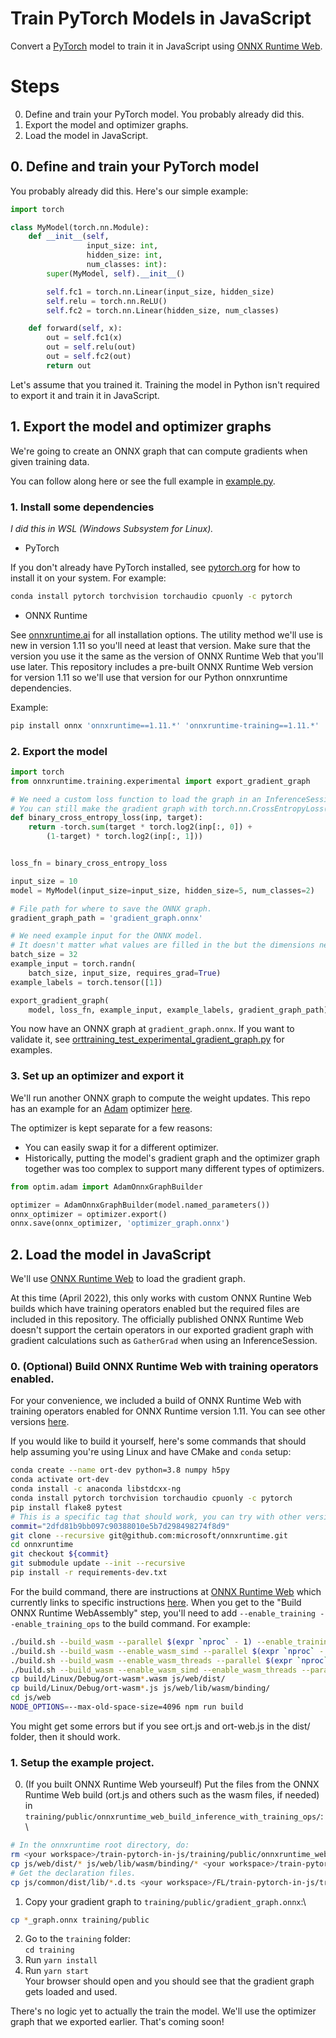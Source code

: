 # Train PyTorch Models in JavaScript
Convert a [PyTorch](https://https://pytorch.org) model to train it in JavaScript using [ONNX Runtime Web](https://github.com/microsoft/onnxruntime/tree/master/js/web).

# Steps
0. Define and train your PyTorch model. You probably already did this.
1. Export the model and optimizer graphs.
2. Load the model in JavaScript.

## 0. Define and train your PyTorch model
You probably already did this.
Here's our simple example:
```python
import torch

class MyModel(torch.nn.Module):
	def __init__(self,
				 input_size: int,
				 hidden_size: int,
				 num_classes: int):
		super(MyModel, self).__init__()

		self.fc1 = torch.nn.Linear(input_size, hidden_size)
		self.relu = torch.nn.ReLU()
		self.fc2 = torch.nn.Linear(hidden_size, num_classes)

	def forward(self, x):
		out = self.fc1(x)
		out = self.relu(out)
		out = self.fc2(out)
		return out
```

Let's assume that you trained it.
Training the model in Python isn't required to export it and train it in JavaScript.

## 1. Export the model and optimizer graphs
We're going to create an ONNX graph that can compute gradients when given training data.

You can follow along here or see the full example in [example.py](./export/example.py).

### 1. Install some dependencies
*I did this in WSL (Windows Subsystem for Linux).*

* PyTorch

If you don't already have PyTorch installed, see [pytorch.org](https://pytorch.org/get-started/locally/) for how to install it on your system.
For example:
```bash
conda install pytorch torchvision torchaudio cpuonly -c pytorch
```

* ONNX Runtime

See [onnxruntime.ai](https://onnxruntime.ai) for all installation options.
The utility method we'll use is new in version 1.11 so you'll need at least that version.
Make sure that the version you use it the same as the version of ONNX Runtime Web that you'll use later.
This repository includes a pre-built ONNX Runtime Web version for version 1.11 so we'll use that version for our Python onnxruntime dependencies.

Example:
```bash
pip install onnx 'onnxruntime==1.11.*' 'onnxruntime-training==1.11.*'
```

### 2. Export the model
```python
import torch
from onnxruntime.training.experimental import export_gradient_graph

# We need a custom loss function to load the graph in an InferenceSession in ONNX Runtime Web.
# You can still make the gradient graph with torch.nn.CrossEntropyLoss() and this part will work but you'll get problem later when trying to use the graph in JavaScript.
def binary_cross_entropy_loss(inp, target):
	return -torch.sum(target * torch.log2(inp[:, 0]) +
		(1-target) * torch.log2(inp[:, 1]))


loss_fn = binary_cross_entropy_loss

input_size = 10
model = MyModel(input_size=input_size, hidden_size=5, num_classes=2)

# File path for where to save the ONNX graph.
gradient_graph_path = 'gradient_graph.onnx'

# We need example input for the ONNX model.
# It doesn't matter what values are filled in the but the dimensions need to be correct.
batch_size = 32
example_input = torch.randn(
	batch_size, input_size, requires_grad=True)
example_labels = torch.tensor([1])

export_gradient_graph(
	model, loss_fn, example_input, example_labels, gradient_graph_path)
```

You now have an ONNX graph at `gradient_graph.onnx`.
If you want to validate it, see [orttraining_test_experimental_gradient_graph.py](https://github.com/microsoft/onnxruntime/blob/master/orttraining/orttraining/test/python/orttraining_test_experimental_gradient_graph.py) for examples.

### 3. Set up an optimizer and export it
We'll run another ONNX graph to compute the weight updates.
This repo has an example for an [Adam](https://arxiv.org/abs/1412.6980) optimizer [here](./export/optim/adam.py).

The optimizer is kept separate for a few reasons:
* You can easily swap it for a different optimizer.
* Historically, putting the model's gradient graph and the optimizer graph together was too complex to support many different types of optimizers.

```python
from optim.adam import AdamOnnxGraphBuilder

optimizer = AdamOnnxGraphBuilder(model.named_parameters())
onnx_optimizer = optimizer.export()
onnx.save(onnx_optimizer, 'optimizer_graph.onnx')
```

## 2. Load the model in JavaScript
We'll use [ONNX Runtime Web](https://github.com/microsoft/onnxruntime/tree/master/js/web) to load the gradient graph.

At this time (April 2022), this only works with custom ONNX Runtine Web builds which have training operators enabled but the required files are included in this repository.
The officially published ONNX Runtime Web doesn't support the certain operators in our exported gradient graph with gradient calculations such as `GatherGrad` when using an InferenceSession.

### 0. (Optional) Build ONNX Runtime Web with training operators enabled.

For your convenience, we included a build of ONNX Runtime Web with training operators enabled for ONNX Runtime version 1.11.
You can see other versions [here](https://github.com/microsoft/onnxruntime/releases).

If you would like to build it yourself, here's some commands that should help assuming you're using Linux and have CMake and `conda` setup:
```bash
conda create --name ort-dev python=3.8 numpy h5py
conda activate ort-dev
conda install -c anaconda libstdcxx-ng
conda install pytorch torchvision torchaudio cpuonly -c pytorch
pip install flake8 pytest
# This is a specific tag that should work, you can try with other versions but this tutorial will work best if the version matches the onnxruntime and onnxruntime-training versions you installed for Python earlier.
commit="2dfd81b9bb097c90388010e5b7d298498274f8d9"
git clone --recursive git@github.com:microsoft/onnxruntime.git
cd onnxruntime
git checkout ${commit}
git submodule update --init --recursive
pip install -r requirements-dev.txt
```

For the build command, there are instructions at [ONNX Runtime Web](https://github.com/microsoft/onnxruntime/tree/master/js/web) which currently links to specific instructions [here](https://github.com/microsoft/onnxruntime/blob/master/js/README.md#Build-2).
When you get to the "Build ONNX Runtime WebAssembly" step, you'll need to add `--enable_training --enable_training_ops` to the build command.
For example:
```bash
./build.sh --build_wasm --parallel $(expr `nproc` - 1) --enable_training --enable_training_ops --skip_submodule_sync --skip_tests
./build.sh --build_wasm --enable_wasm_simd --parallel $(expr `nproc` - 1) --enable_training --enable_training_ops --skip_submodule_sync --skip_tests
./build.sh --build_wasm --enable_wasm_threads --parallel $(expr `nproc` - 1) --enable_training --enable_training_ops --skip_submodule_sync --skip_tests
./build.sh --build_wasm --enable_wasm_simd --enable_wasm_threads --parallel $(expr `nproc` - 1) --enable_training --enable_training_ops --skip_submodule_sync --skip_tests
cp build/Linux/Debug/ort-wasm*.wasm js/web/dist/
cp build/Linux/Debug/ort-wasm*.js js/web/lib/wasm/binding/
cd js/web
NODE_OPTIONS=--max-old-space-size=4096 npm run build
```

You might get some errors but if you see ort.js and ort-web.js in the dist/ folder, then it should work.

### 1. Setup the example project.

   0. (If you built ONNX Runtime Web yourseulf) Put the files from the ONNX Runtime Web build (ort.js and others such as the wasm files, if needed) in `training/public/onnxruntime_web_build_inference_with_training_ops/`:\
   ```bash
   # In the onnxruntime root directory, do:
   rm <your workspace>/train-pytorch-in-js/training/public/onnxruntime_web_build_inference_with_training_ops/*.{js,wasm}
   cp js/web/dist/* js/web/lib/wasm/binding/* <your workspace>/train-pytorch-in-js/training/public/onnxruntime_web_build_inference_with_training_ops
   # Get the declaration files.
   cp js/common/dist/lib/*.d.ts <your workspace>/FL/train-pytorch-in-js/training/src/ort
   ```
   1. Copy your gradient graph to `training/public/gradient_graph.onnx`:\
   ```bash
   cp *_graph.onnx training/public
   ```
   2. Go to the `training` folder:\
   `cd training`
   3. Run `yarn install`
   4. Run `yarn start`\
   Your browser should open and you should see that the gradient graph gets loaded and used.

There's no logic yet to actually the train the model.
We'll use the optimizer graph that we exported earlier.
That's coming soon!
